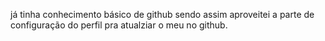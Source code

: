 já tinha conhecimento básico de github
sendo assim aproveitei a parte de configuração do perfil pra atualziar o meu no github.
